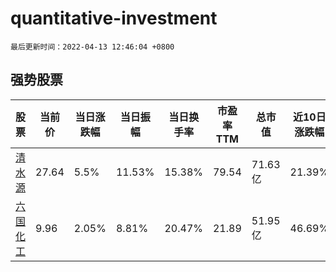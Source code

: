 # quantitative-investment

`最后更新时间：2022-04-13 12:46:04 +0800`

## 强势股票

|股票|当前价|当日涨跌幅|当日振幅|当日换手率|市盈率TTM|总市值|近10日涨跌幅|
|----|----|----|----|----|----|----|----|
|[清水源](https://xueqiu.com/S/SZ300437)|27.64|5.5%|11.53%|15.38%|79.54|71.63亿|21.39%|
|[六国化工](https://xueqiu.com/S/SH600470)|9.96|2.05%|8.81%|20.47%|21.89|51.95亿|46.69%|
